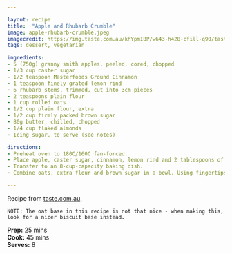 ```yaml
---

layout: recipe
title:  "Apple and Rhubarb Crumble"
image: apple-rhubarb-crumble.jpeg
imagecredit: https://img.taste.com.au/khYpmIBP/w643-h428-cfill-q90/taste/2016/11/classic-rhubarb-and-apple-crumble-108930-1.jpeg
tags: dessert, vegetarian

ingredients:
- 5 (750g) granny smith apples, peeled, cored, chopped
- 1/3 cup caster sugar
- 1/2 teaspoon Masterfoods Ground Cinnamon
- 1 teaspoon finely grated lemon rind
- 6 rhubarb stems, trimmed, cut into 3cm pieces
- 2 teaspoons plain flour
- 1 cup rolled oats
- 1/2 cup plain flour, extra
- 1/2 cup firmly packed brown sugar
- 80g butter, chilled, chopped
- 1/4 cup flaked almonds
- Icing sugar, to serve (see notes)

directions:
- Preheat oven to 180C/160C fan-forced.
- Place apple, caster sugar, cinnamon, lemon rind and 2 tablespoons of water in a large saucepan over medium heat. Cover. Cook for 5 minutes or until apple starts to soften. Add rhubarb and flour. Cook, covered, for 3 minutes or until rhubarb just softens.
- Transfer to an 8-cup-capacity baking dish.
- Combine oats, extra flour and brown sugar in a bowl. Using fingertips, rub butter into mixture until mixture resembles coarse crumbs. Stir in almonds. Sprinkle over rhubarb mixture. Bake for 35 minutes or until golden. Cool 5 minutes. Dust with icing sugar. Serve.

---
```


Recipe from [taste.com.au](https://www.taste.com.au/recipes/classic-rhubarb-apple-crumble/51eb6a94-a527-4c97-8763-e59c68dd391c). 

`NOTE: The oat base in this recipe is not that nice - when making this, look for a nicer biscuit base instead.`
  

**Prep:** 25 mins  
**Cook:** 45 mins  
**Serves:** 8
